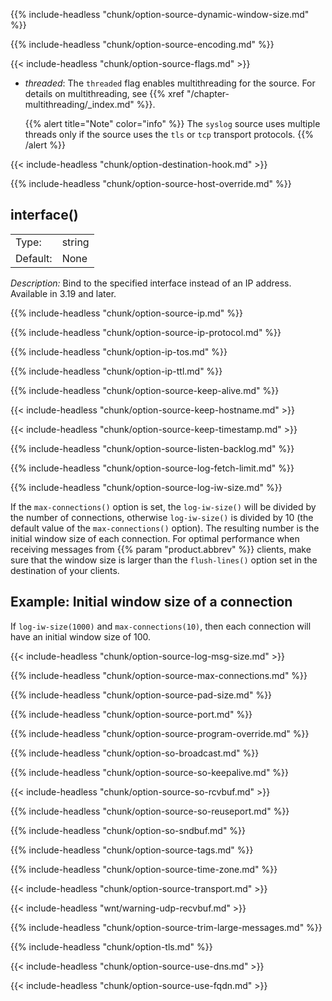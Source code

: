 ---
---
<!-- DISCLAIMER: This file is based on the syslog-ng Open Source Edition documentation https://github.com/balabit/syslog-ng-ose-guides/commit/2f4a52ee61d1ea9ad27cb4f3168b95408fddfdf2 and is used under the terms of The syslog-ng Open Source Edition Documentation License. The file has been modified by Axoflow. -->
{{% include-headless "chunk/option-source-dynamic-window-size.md" %}}

{{% include-headless "chunk/option-source-encoding.md" %}}


{{< include-headless "chunk/option-source-flags.md" >}}

- *threaded*: The `threaded` flag enables multithreading for the source. For details on multithreading, see {{% xref "/chapter-multithreading/_index.md" %}}.
    
    {{% alert title="Note" color="info" %}}
The `syslog` source uses multiple threads only if the source uses the `tls` or `tcp` transport protocols.
    {{% /alert %}}


{{< include-headless "chunk/option-destination-hook.md" >}}

{{% include-headless "chunk/option-source-host-override.md" %}}


## interface()

|          |        |
| -------- | ------ |
| Type:    | string |
| Default: | None   |

*Description:* Bind to the specified interface instead of an IP address. Available in 3.19 and later.


{{% include-headless "chunk/option-source-ip.md" %}}

{{% include-headless "chunk/option-source-ip-protocol.md" %}}

{{% include-headless "chunk/option-ip-tos.md" %}}

{{% include-headless "chunk/option-ip-ttl.md" %}}

{{% include-headless "chunk/option-source-keep-alive.md" %}}

{{< include-headless "chunk/option-source-keep-hostname.md" >}}

{{< include-headless "chunk/option-source-keep-timestamp.md" >}}

{{% include-headless "chunk/option-source-listen-backlog.md" %}}

{{% include-headless "chunk/option-source-log-fetch-limit.md" %}}


{{% include-headless "chunk/option-source-log-iw-size.md" %}}

If the `max-connections()` option is set, the `log-iw-size()` will be divided by the number of connections, otherwise `log-iw-size()` is divided by 10 (the default value of the `max-connections()` option). The resulting number is the initial window size of each connection. For optimal performance when receiving messages from {{% param "product.abbrev" %}} clients, make sure that the window size is larger than the `flush-lines()` option set in the destination of your clients.


## Example: Initial window size of a connection

If `log-iw-size(1000)` and `max-connections(10)`, then each connection will have an initial window size of 100.



{{< include-headless "chunk/option-source-log-msg-size.md" >}}

{{% include-headless "chunk/option-source-max-connections.md" %}}

{{% include-headless "chunk/option-source-pad-size.md" %}}

{{% include-headless "chunk/option-source-port.md" %}}

{{% include-headless "chunk/option-source-program-override.md" %}}

{{% include-headless "chunk/option-so-broadcast.md" %}}

{{% include-headless "chunk/option-source-so-keepalive.md" %}}

{{< include-headless "chunk/option-source-so-rcvbuf.md" >}}

{{% include-headless "chunk/option-source-so-reuseport.md" %}}

{{% include-headless "chunk/option-so-sndbuf.md" %}}

{{% include-headless "chunk/option-source-tags.md" %}}

{{% include-headless "chunk/option-source-time-zone.md" %}}


{{< include-headless "chunk/option-source-transport.md" >}}

{{< include-headless "wnt/warning-udp-recvbuf.md" >}}


{{% include-headless "chunk/option-source-trim-large-messages.md" %}}

{{% include-headless "chunk/option-tls.md" %}}

{{< include-headless "chunk/option-source-use-dns.md" >}}

{{< include-headless "chunk/option-source-use-fqdn.md" >}}
